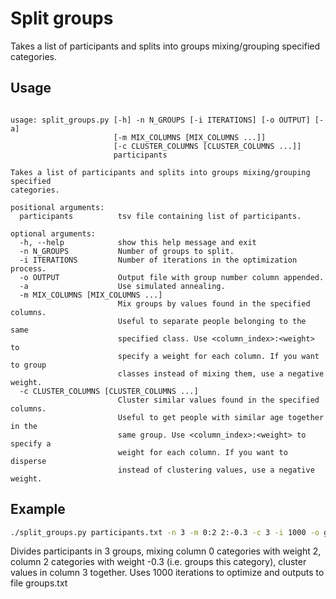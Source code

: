 # Split groups

Takes a list of participants and splits into groups mixing/grouping specified
categories.

## Usage

```

usage: split_groups.py [-h] -n N_GROUPS [-i ITERATIONS] [-o OUTPUT] [-a]
                       [-m MIX_COLUMNS [MIX_COLUMNS ...]]
                       [-c CLUSTER_COLUMNS [CLUSTER_COLUMNS ...]]
                       participants

Takes a list of participants and splits into groups mixing/grouping specified
categories.

positional arguments:
  participants          tsv file containing list of participants.

optional arguments:
  -h, --help            show this help message and exit
  -n N_GROUPS           Number of groups to split.
  -i ITERATIONS         Number of iterations in the optimization process.
  -o OUTPUT             Output file with group number column appended.
  -a                    Use simulated annealing.
  -m MIX_COLUMNS [MIX_COLUMNS ...]
                        Mix groups by values found in the specified columns.
                        Useful to separate people belonging to the same
                        specified class. Use <column_index>:<weight> to
                        specify a weight for each column. If you want to group
                        classes instead of mixing them, use a negative weight.
  -c CLUSTER_COLUMNS [CLUSTER_COLUMNS ...]
                        Cluster similar values found in the specified columns.
                        Useful to get people with similar age together in the
                        same group. Use <column_index>:<weight> to specify a
                        weight for each column. If you want to disperse
                        instead of clustering values, use a negative weight.
```

## Example

```bash
./split_groups.py participants.txt -n 3 -m 0:2 2:-0.3 -c 3 -i 1000 -o groups.txt
```

Divides participants in 3 groups, mixing column 0 categories with weight 2, column 2 categories with weight -0.3 (i.e. groups this category), cluster values in column 3 together. Uses 1000 iterations to optimize and outputs to file groups.txt

